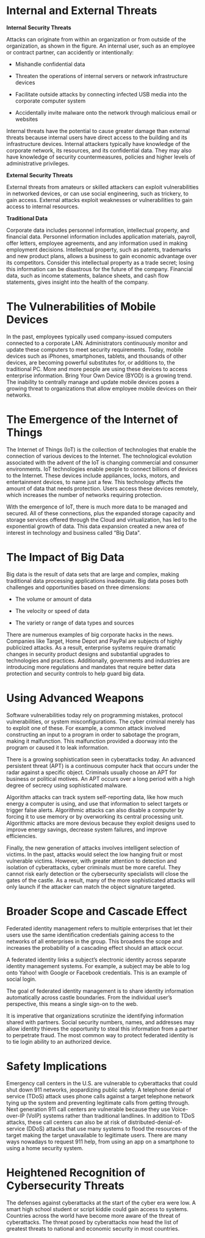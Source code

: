 Internal and External Threats
=============================

**Internal Security Threats**

Attacks can originate from within an organization or from outside of the organization, as shown in the figure. An internal user, such as an employee or contract partner, can accidently or intentionally:

*   Mishandle confidential data

*   Threaten the operations of internal servers or network infrastructure devices

*   Facilitate outside attacks by connecting infected USB media into the corporate computer system

*   Accidentally invite malware onto the network through malicious email or websites

Internal threats have the potential to cause greater damage than external threats because internal users have direct access to the building and its infrastructure devices. Internal attackers typically have knowledge of the corporate network, its resources, and its confidential data. They may also have knowledge of security countermeasures, policies and higher levels of administrative privileges.

**External Security Threats**

External threats from amateurs or skilled attackers can exploit vulnerabilities in networked devices, or can use social engineering, such as trickery, to gain access. External attacks exploit weaknesses or vulnerabilities to gain access to internal resources.

**Traditional Data**

Corporate data includes personnel information, intellectual property, and financial data. Personnel information includes application materials, payroll, offer letters, employee agreements, and any information used in making employment decisions. Intellectual property, such as patents, trademarks and new product plans, allows a business to gain economic advantage over its competitors. Consider this intellectual property as a trade secret; losing this information can be disastrous for the future of the company. Financial data, such as income statements, balance sheets, and cash flow statements, gives insight into the health of the company.

The Vulnerabilities of Mobile Devices
=====================================

In the past, employees typically used company-issued computers connected to a corporate LAN. Administrators continuously monitor and update these computers to meet security requirements. Today, mobile devices such as iPhones, smartphones, tablets, and thousands of other devices, are becoming powerful substitutes for, or additions to, the traditional PC. More and more people are using these devices to access enterprise information. Bring Your Own Device (BYOD) is a growing trend. The inability to centrally manage and update mobile devices poses a growing threat to organizations that allow employee mobile devices on their networks.

The Emergence of the Internet of Things
=======================================

The Internet of Things (IoT) is the collection of technologies that enable the connection of various devices to the Internet. The technological evolution associated with the advent of the IoT is changing commercial and consumer environments. IoT technologies enable people to connect billions of devices to the Internet. These devices include appliances, locks, motors, and entertainment devices, to name just a few. This technology affects the amount of data that needs protection. Users access these devices remotely, which increases the number of networks requiring protection.

With the emergence of IoT, there is much more data to be managed and secured. All of these connections, plus the expanded storage capacity and storage services offered through the Cloud and virtualization, has led to the exponential growth of data. This data expansion created a new area of interest in technology and business called “Big Data".

The Impact of Big Data
======================

Big data is the result of data sets that are large and complex, making traditional data processing applications inadequate. Big data poses both challenges and opportunities based on three dimensions:

*   The volume or amount of data

*   The velocity or speed of data

*   The variety or range of data types and sources

There are numerous examples of big corporate hacks in the news. Companies like Target, Home Depot and PayPal are subjects of highly publicized attacks. As a result, enterprise systems require dramatic changes in security product designs and substantial upgrades to technologies and practices. Additionally, governments and industries are introducing more regulations and mandates that require better data protection and security controls to help guard big data.

Using Advanced Weapons
======================

Software vulnerabilities today rely on programming mistakes, protocol vulnerabilities, or system misconfigurations. The cyber criminal merely has to exploit one of these. For example, a common attack involved constructing an input to a program in order to sabotage the program, making it malfunction. This malfunction provided a doorway into the program or caused it to leak information.

There is a growing sophistication seen in cyberattacks today. An advanced persistent threat (APT) is a continuous computer hack that occurs under the radar against a specific object. Criminals usually choose an APT for business or political motives. An APT occurs over a long period with a high degree of secrecy using sophisticated malware.

Algorithm attacks can track system self-reporting data, like how much energy a computer is using, and use that information to select targets or trigger false alerts. Algorithmic attacks can also disable a computer by forcing it to use memory or by overworking its central processing unit. Algorithmic attacks are more devious because they exploit designs used to improve energy savings, decrease system failures, and improve efficiencies.

Finally, the new generation of attacks involves intelligent selection of victims. In the past, attacks would select the low hanging fruit or most vulnerable victims. However, with greater attention to detection and isolation of cyberattacks, cyber criminals must be more careful. They cannot risk early detection or the cybersecurity specialists will close the gates of the castle. As a result, many of the more sophisticated attacks will only launch if the attacker can match the object signature targeted.

Broader Scope and Cascade Effect
================================

Federated identity management refers to multiple enterprises that let their users use the same identification credentials gaining access to the networks of all enterprises in the group. This broadens the scope and increases the probability of a cascading effect should an attack occur.

A federated identity links a subject’s electronic identity across separate identity management systems. For example, a subject may be able to log onto Yahoo! with Google or Facebook credentials. This is an example of social login.

The goal of federated identity management is to share identity information automatically across castle boundaries. From the individual user’s perspective, this means a single sign-on to the web.

It is imperative that organizations scrutinize the identifying information shared with partners. Social security numbers, names, and addresses may allow identity thieves the opportunity to steal this information from a partner to perpetrate fraud. The most common way to protect federated identity is to tie login ability to an authorized device.

Safety Implications
===================

Emergency call centers in the U.S. are vulnerable to cyberattacks that could shut down 911 networks, jeopardizing public safety. A telephone denial of service (TDoS) attack uses phone calls against a target telephone network tying up the system and preventing legitimate calls from getting through. Next generation 911 call centers are vulnerable because they use Voice-over-IP (VoIP) systems rather than traditional landlines. In addition to TDoS attacks, these call centers can also be at risk of distributed-denial-of-service (DDoS) attacks that use many systems to flood the resources of the target making the target unavailable to legitimate users. There are many ways nowadays to request 911 help, from using an app on a smartphone to using a home security system.

Heightened Recognition of Cybersecurity Threats
===============================================

The defenses against cyberattacks at the start of the cyber era were low. A smart high school student or script kiddie could gain access to systems. Countries across the world have become more aware of the threat of cyberattacks. The threat posed by cyberattacks now head the list of greatest threats to national and economic security in most countries.
